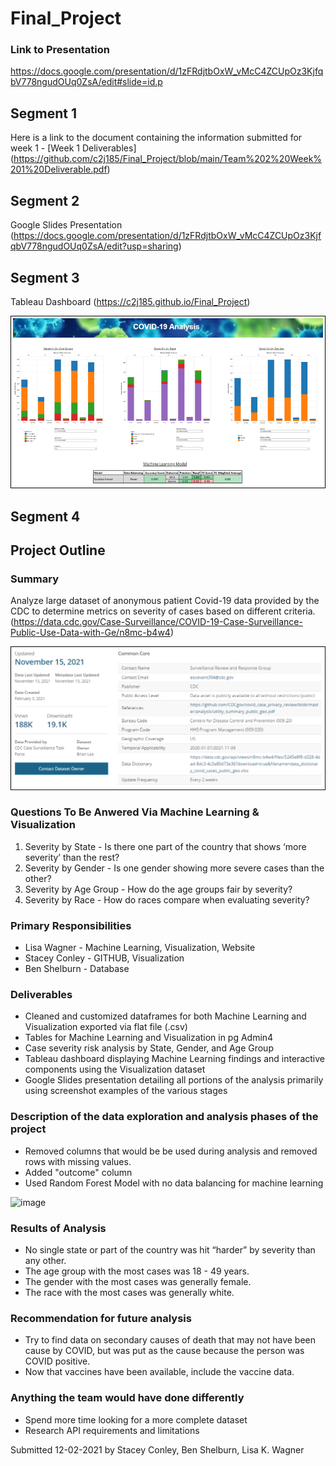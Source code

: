 # Final_Project



### Link to Presentation
https://docs.google.com/presentation/d/1zFRdjtbOxW_vMcC4ZCUpOz3KjfqbV778ngudOUq0ZsA/edit#slide=id.p


## Segment 1
Here is a link to the document containing the information submitted for week 1 - [Week 1 Deliverables] (https://github.com/c2j185/Final_Project/blob/main/Team%202%20Week%201%20Deliverable.pdf)


## Segment 2
Google Slides Presentation
(https://docs.google.com/presentation/d/1zFRdjtbOxW_vMcC4ZCUpOz3KjfqbV778ngudOUq0ZsA/edit?usp=sharing)


## Segment 3
Tableau Dashboard
(https://c2j185.github.io/Final_Project)

![Dashboard_Image_for_README.png](https://github.com/c2j185/Final_Project/blob/main/static/images/Dashboard_Image_for_README.png)


## Segment 4

## Project Outline
### Summary 
Analyze large dataset of anonymous patient Covid-19 data provided by the CDC to determine metrics on severity of cases based on different criteria.
(https://data.cdc.gov/Case-Surveillance/COVID-19-Case-Surveillance-Public-Use-Data-with-Ge/n8mc-b4w4)

![Data_Source_for_README.png](https://github.com/c2j185/Final_Project/blob/main/static/images/Data_Source_for_README.png)

### Questions To Be Anwered Via Machine Learning & Visualization
1) Severity by State - Is there one part of the country that shows ‘more severity’ than the rest?
2) Severity by Gender - Is one gender showing more severe cases than the other?
3) Severity by Age Group - How do the age groups fair by severity?
4) Severity by Race - How do races compare when evaluating severity?

### Primary Responsibilities
- Lisa Wagner - Machine Learning, Visualization, Website
- Stacey Conley - GITHUB, Visualization
- Ben Shelburn - Database

### Deliverables
- Cleaned and customized dataframes for both Machine Learning and Visualization exported via flat file (.csv)
- Tables for Machine Learning and Visualization in pg Admin4
- Case severity risk analysis by State, Gender, and Age Group
- Tableau dashboard displaying Machine Learning findings and interactive components using the Visualization dataset
- Google Slides presentation detailing all portions of the analysis primarily using screenshot examples of the various stages

### Description of the data exploration and analysis phases of the project
- Removed columns that would be be used during analysis and removed rows with missing values.
- Added "outcome" column
- Used Random Forest Model with no data balancing for machine learning

![image](https://user-images.githubusercontent.com/86030200/144409098-3b087f4a-9536-4b19-abc5-9b99b8498746.png)

### Results of Analysis
- No single state or part of the country was hit “harder” by severity than any other.
- The age group with the most cases was 18 - 49 years.
- The gender with the most cases was generally female.
- The race with the most cases was generally white.

### Recommendation for future analysis
- Try to find data on secondary causes of death that may not have been cause by COVID, but was put as the cause because the person was COVID positive.
- Now that vaccines have been available, include the vaccine data.

### Anything the team would have done differently
- Spend more time looking for a more complete dataset
- Research API requirements and limitations


Submitted 12-02-2021 by Stacey Conley, Ben Shelburn, Lisa K. Wagner
